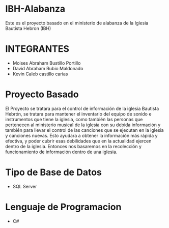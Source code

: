 # IBH-Alabanza
Este es el proyecto basado en el ministerio de alabanza de la Iglesia Bautista Hebron (IBH)

# INTEGRANTES
- Moises Abraham Bustillo Portillo
- David Abraham Rubio Maldonado
- Kevin Caleb castillo carias 	

# Proyecto Basado
El Proyecto se tratara para el control de información de la iglesia Bautista Hebrón, 
se tratara para mantener el inventario del equipo de sonido e instrumentos que tiene la iglesia, 
como también las personas que pertenecen al ministerio musical de la iglesia con su debida información y 
también para llevar el control de las canciones que se ejecutan en la iglesia y canciones nuevas. 
Esto ayudara a obtener la información más rápida y efectiva, y poder cubrir esas debilidades 
que en la actualidad ejercen dentro de la iglesia.
Entonces nos basaremos en la recolección y funcionamiento de información dentro de una iglesia.


# Tipo de Base de Datos
- SQL Server

# Lenguaje de Programacion
- C#
